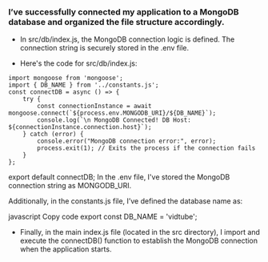 ### I’ve successfully connected my application to a MongoDB database and organized the file structure accordingly.

- In src/db/index.js, the MongoDB connection logic is defined. The connection string is securely stored in the .env file.

- Here's the code for src/db/index.js:
      
```
import mongoose from 'mongoose';
import { DB_NAME } from '../constants.js';
const connectDB = async () => {
    try {
        const connectionInstance = await mongoose.connect(`${process.env.MONGODB_URI}/${DB_NAME}`);
        console.log(`\n MongoDB Connected! DB Host: ${connectionInstance.connection.host}`);
    } catch (error) {
        console.error("MongoDB connection error:", error);
        process.exit(1); // Exits the process if the connection fails
    }
};
```

export default connectDB;
In the .env file, I've stored the MongoDB connection string as MONGODB_URI.

Additionally, in the constants.js file, I’ve defined the database name as:

javascript
Copy code
export const DB_NAME = 'vidtube';


- Finally, in the main index.js file (located in the src directory), I import and execute the connectDB() function to establish the MongoDB connection when the application starts.

